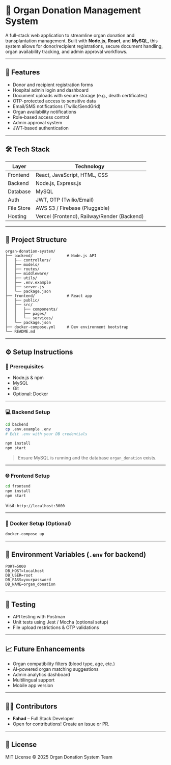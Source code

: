 # 🏥 Organ Donation Management System

A full-stack web application to streamline organ donation and transplantation management. Built with **Node.js**, **React**, and **MySQL**, this system allows for donor/recipient registrations, secure document handling, organ availability tracking, and admin approval workflows.

---

## 🚀 Features

- Donor and recipient registration forms
- Hospital admin login and dashboard
- Document uploads with secure storage (e.g., death certificates)
- OTP-protected access to sensitive data
- Email/SMS notifications (Twilio/SendGrid)
- Organ availability notifications
- Role-based access control
- Admin approval system
- JWT-based authentication

---

## 🛠️ Tech Stack

| Layer       | Technology                     |
|------------|----------------------------------|
| Frontend   | React, JavaScript, HTML, CSS     |
| Backend    | Node.js, Express.js              |
| Database   | MySQL                            |
| Auth       | JWT, OTP (Twilio/Email)          |
| File Store | AWS S3 / Firebase (Pluggable)    |
| Hosting    | Vercel (Frontend), Railway/Render (Backend) |

---

## 📁 Project Structure

```
organ-donation-system/
├── backend/               # Node.js API
│   ├── controllers/
│   ├── models/
│   ├── routes/
│   ├── middleware/
│   ├── utils/
│   ├── .env.example
│   ├── server.js
│   └── package.json
├── frontend/              # React app
│   ├── public/
│   ├── src/
│   │   ├── components/
│   │   ├── pages/
│   │   └── services/
│   └── package.json
├── docker-compose.yml     # Dev environment bootstrap
└── README.md
```

---

## ⚙️ Setup Instructions

### 🧩 Prerequisites

- Node.js & npm
- MySQL
- Git
- Optional: Docker

---

### 💻 Backend Setup

```bash
cd backend
cp .env.example .env
# Edit .env with your DB credentials

npm install
npm start
```

> Ensure MySQL is running and the database `organ_donation` exists.

---

### 🌐 Frontend Setup

```bash
cd frontend
npm install
npm start
```

Visit: `http://localhost:3000`

---

### 🐳 Docker Setup (Optional)

```bash
docker-compose up
```

---

## 🔐 Environment Variables (`.env` for backend)

```
PORT=5000
DB_HOST=localhost
DB_USER=root
DB_PASS=yourpassword
DB_NAME=organ_donation
```

---

## 🧪 Testing

- API testing with Postman
- Unit tests using Jest / Mocha (optional setup)
- File upload restrictions & OTP validations

---

## 📈 Future Enhancements

- Organ compatibility filters (blood type, age, etc.)
- AI-powered organ matching suggestions
- Admin analytics dashboard
- Multilingual support
- Mobile app version

---

## 🧑‍💻 Contributors

- **Fahad** – Full Stack Developer  
- Open for contributions! Create an issue or PR.

---

## 📄 License

MIT License © 2025 Organ Donation System Team
